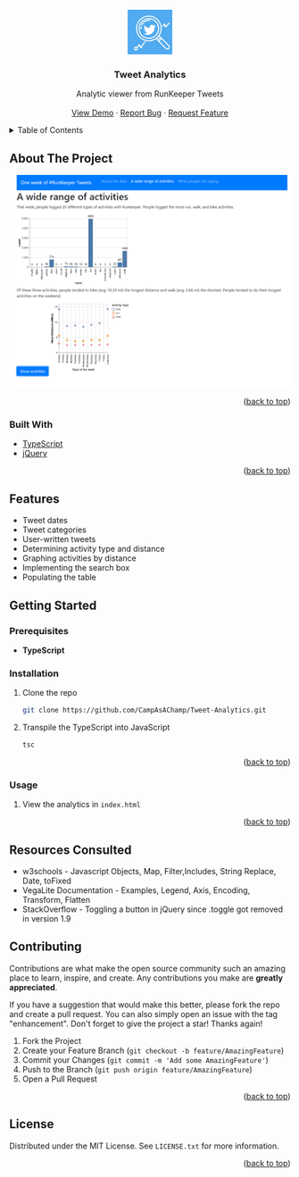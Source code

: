 <div id="top"></div>

<!-- PROJECT LOGO -->
<br />
<div align="center">
  <a href="https://github.com/CampAsAChamp/Tweet-Analytics">
    <img src="imgs/logo.jpeg" alt="Logo" width="80" height="80">
  </a>

<h3 align="center">Tweet Analytics</h3>

  <p align="center">
    Analytic viewer from RunKeeper Tweets
    <br />
    <br />
    <a href="https://github.com/CampAsAChamp/Tweet-Analytics">View Demo</a>
    ·
    <a href="https://github.com/CampAsAChamp/Tweet-Analytics/issues">Report Bug</a>
    ·
    <a href="https://github.com/CampAsAChamp/Tweet-Analytics/issues">Request Feature</a>
  </p>
</div>



<!-- TABLE OF CONTENTS -->
<details>
  <summary>Table of Contents</summary>
  <ol>
    <li>
      <a href="#about-the-project">About The Project</a>
      <ul>
        <li><a href="#built-with">Built With</a></li>
      </ul>
    </li>
    <li>
      <a href="#features">Features</a>
      <a href="#getting-started">Getting Started</a>
      <ul>
        <li><a href="#prerequisites">Prerequisites</a></li>
        <li><a href="#installation">Installation</a></li>
      </ul>
    </li>
    <li><a href="#usage">Usage</a></li>
    <li><a href="#resources-consulted">Resources Consulted</a></li>
    <li><a href="#contributing">Contributing</a></li>
    <li><a href="#license">License</a></li>
  </ol>
</details>



<!-- ABOUT THE PROJECT -->
## About The Project

<div align="center">

![product-screenshot]

</div>

<p align="right">(<a href="#top">back to top</a>)</p>



### Built With

* [TypeScript](https://www.typescriptlang.org/)
* [jQuery](https://www.jquery.com/)

<p align="right">(<a href="#top">back to top</a>)</p>

## Features
- Tweet dates
- Tweet categories
- User-written tweets
- Determining activity type and distance
- Graphing activities by distance
- Implementing the search box
- Populating the table


<!-- GETTING STARTED -->
## Getting Started

### Prerequisites

* **TypeScript**

### Installation

1. Clone the repo
    ```sh
    git clone https://github.com/CampAsAChamp/Tweet-Analytics.git
    ```
2. Transpile the TypeScript into JavaScript
    ```sh
    tsc
    ```

<p align="right">(<a href="#top">back to top</a>)</p>


<!-- USAGE EXAMPLES -->
### Usage

1. View the analytics in `index.html`


<p align="right">(<a href="#top">back to top</a>)</p>

## Resources Consulted
- w3schools - Javascript Objects, Map, Filter,Includes, String Replace, Date, toFixed
- VegaLite Documentation - Examples, Legend, Axis, Encoding, Transform, Flatten
- StackOverflow - Toggling a button in jQuery since .toggle got removed in version 1.9


<!-- CONTRIBUTING -->
## Contributing

Contributions are what make the open source community such an amazing place to learn, inspire, and create. Any contributions you make are **greatly appreciated**.

If you have a suggestion that would make this better, please fork the repo and create a pull request. You can also simply open an issue with the tag "enhancement".
Don't forget to give the project a star! Thanks again!

1. Fork the Project
2. Create your Feature Branch (`git checkout -b feature/AmazingFeature`)
3. Commit your Changes (`git commit -m 'Add some AmazingFeature'`)
4. Push to the Branch (`git push origin feature/AmazingFeature`)
5. Open a Pull Request

<p align="right">(<a href="#top">back to top</a>)</p>



<!-- LICENSE -->
## License

Distributed under the MIT License. See `LICENSE.txt` for more information.

<p align="right">(<a href="#top">back to top</a>)</p>



<!-- MARKDOWN LINKS & IMAGES -->
<!-- https://www.markdownguide.org/basic-syntax/#reference-style-links -->
[contributors-shield]: https://img.shields.io/github/contributors/CampAsAChamp/msPaintAutomation.svg?style=for-the-badge
[contributors-url]: https://github.com/CampAsAChamp/msPaintAutomation/graphs/contributors
[forks-shield]: https://img.shields.io/github/forks/CampAsAChamp/msPaintAutomation.svg?style=for-the-badge
[forks-url]: https://github.com/CampAsAChamp/msPaintAutomation/network/members
[stars-shield]: https://img.shields.io/github/stars/CampAsAChamp/msPaintAutomation.svg?style=for-the-badge
[stars-url]: https://github.com/CampAsAChamp/msPaintAutomation/stargazers
[issues-shield]: https://img.shields.io/github/issues/CampAsAChamp/msPaintAutomation.svg?style=for-the-badge
[issues-url]: https://github.com/CampAsAChamp/msPaintAutomation/issues
[license-shield]: https://img.shields.io/github/license/CampAsAChamp/msPaintAutomation.svg?style=for-the-badge
[license-url]: https://github.com/CampAsAChamp/msPaintAutomation/blob/master/LICENSE.txt
[linkedin-shield]: https://img.shields.io/badge/-LinkedIn-black.svg?style=for-the-badge&logo=linkedin&colorB=555
[product-screenshot]: imgs/screenshot.png
